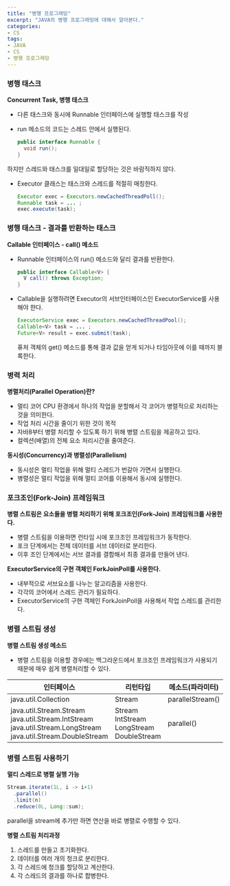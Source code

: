 ```yaml
---
title: "병행 프로그래밍"
excerpt: "JAVA의 병행 프로그래밍에 대해서 알아본다."
categories:
- CS
tags:
- JAVA
- CS
- 병행 프로그래밍
---
```


### 병행 태스크

**Concurrent Task, 병행 태스크**

- 다른 태스크와 동시에 Runnable 인터페이스에 실행할 태스크를 작성

- run 메소드의 코드는 스레드 안에서 실행된다.

  ```java
  public interface Runnable {
    void run();
  }
  ```

하지만 스레드와 태스크를 일대일로 할당하는 것은 바람직하지 않다.

- Executor 클래스는 태스크와 스레드를 적절히 매칭한다.

  ```java
  Executor exec = Executors.newCachedThreadPoll();
  Runnable task = ... ;
  exec.execute(task);
  ```



### 병행 태스크 - 결과를 반환하는 태스크

**Callable 인터페이스 - call() 메소드**

- Runnable 인터페이스의 run() 메소드와 달리 결과를 반환한다.

  ```java
  public interface Callable<V> {
    V call() throws Exception;
  }
  ```

- Callable을 실행하려면 Executor의 서브인터페이스인 ExecutorService를 사용해야 한다.

  ```java
  ExecutorService exec = Executors.newCachedThreadPool();
  Callable<V> task = ... ;
  Future<V> result = exec.submit(task);
  ```

  퓨처 객체의 get() 메소드를 통해 결과 값을 얻게 되거나 타임아웃에 이를 때까지 블록한다.



### 병력 처리

**병렬처리(Parallel Operation)란?**

- 멀티 코어 CPU 환경에서 하나의 작업을 분할해서 각 코어가 병렬적으로 처리하는 것을 의미한다.
- 작업 처리 시간을 줄이기 위한 것이 목적
- 자바8부터 병렬 처리할 수 있도록 하기 위해 병렬 스트림을 제공하고 있다.
- 컬렉션(배열)의 전체 요소 처리시간을 줄여준다.



**동시성(Concurrency)과 병렬성(Parallelism)**

- 동시성은 멀티 작업을 위해 멀티 스레드가 번갈아 가면서 실행한다.
- 병렬성은 멀티 작업을 위해 멀티 코어를 이용해서 동시에 실행한다.



### 포크조인(Fork-Join) 프레임워크

**병렬 스트림은 요소들을 병렬 처리하기 위해 포크조인(Fork-Join) 프레임워크를 사용한다.**

- 병렬 스트림을 이용하면 런타임 시에 포크조인 프레임워크가 동작한다.
- 포크 단계에서는 전체 데이터를 서브 데이터로 분리한다.
- 이후 조인 단계에서는 서브 결과를 결합해서 최종 결과를 만들어 낸다.



**ExecutorService의 구현 객체인 ForkJoinPoll를 사용한다.**

- 내부적으로 서브요소를 나누는 알고리즘을 사용한다.
- 각각의 코어에서 스레드 관리가 필요하다.
- ExecutorService의 구현 객체인 ForkJoinPoll을 사용해서 작업 스레드를 관리한다.



### 병렬 스트림 생성

**병렬 스트림 생성 메소드**

- 병렬 스트림을 이용할 경우에는 백그라운드에서 포크조인 프레임워크가 사용되기 때문에 매우 쉽게 병렬처리할 수 있다.

| 인터페이스                                                   | 리턴타입                                                | 메소드(파라미터) |
| ------------------------------------------------------------ | ------------------------------------------------------- | ---------------- |
| java.util.Collection                                         | Stream                                                  | parallelStream() |
| java.util.Stream.Stream<br />java.util.Stream.IntStream<br />java.util.Stream.LongStream<br />java.util.Stream.DoubleStream | Stream<br />IntStream<br />LongStream<br />DoubleStream | parallel()       |



### 병렬 스트림 사용하기

**멀티 스레드로 병렬 실행 가능**

```java
Stream.iterate(1L, i -> i+1)
  .parallel()
  .limit(n)
  .reduce(0L, Long::sum);
```

parallel을 stream에 추가만 하면 연산을 바로 병렬로 수행할 수 있다.



**병렬 스트림 처리과정**

1. 스레드를 만들고 초기화한다.
2. 데이터를 여러 개의 청크로 분리한다.
3. 각 스레드에 청크를 할당하고 계산한다.
4. 각 스레드의 결과를 하나로 합병한다.

